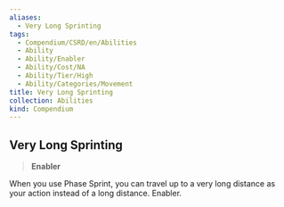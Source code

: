```yaml
---
aliases:
  - Very Long Sprinting
tags:
  - Compendium/CSRD/en/Abilities
  - Ability
  - Ability/Enabler
  - Ability/Cost/NA
  - Ability/Tier/High
  - Ability/Categories/Movement
title: Very Long Sprinting
collection: Abilities
kind: Compendium
---
```

## Very Long Sprinting  
>**Enabler**
  
When you use Phase Sprint, you can travel up to a very long distance as your action instead of a long distance. Enabler.